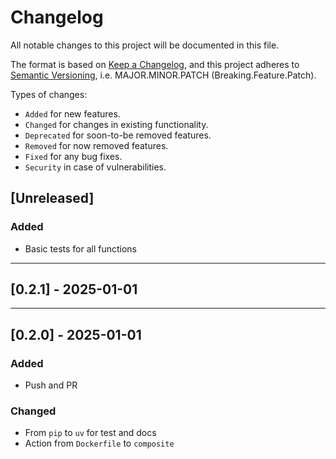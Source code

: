 # Changelog

All notable changes to this project will be documented in this file.

The format is based on [Keep a Changelog](https://keepachangelog.com/en/1.0.0/),
and this project adheres to [Semantic Versioning](https://semver.org/spec/v2.0.0.html), i.e. MAJOR.MINOR.PATCH (Breaking.Feature.Patch).

Types of changes:

- `Added` for new features.
- `Changed` for changes in existing functionality.
- `Deprecated` for soon-to-be removed features.
- `Removed` for now removed features.
- `Fixed` for any bug fixes.
- `Security` in case of vulnerabilities.

## [Unreleased]

### Added

- Basic tests for all functions

---

## [0.2.1] - 2025-01-01

---

## [0.2.0] - 2025-01-01

### Added

- Push and PR

### Changed

- From `pip` to `uv` for test and docs
- Action from `Dockerfile` to `composite`

